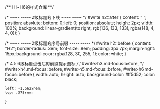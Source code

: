 /**
 H1~H6的样式仓库
 **/

/* ----- ----- 2级标题的下线 ----- ----- */
#write h2::after {
    content: " ";
    position: absolute;
    bottom: 0;
    left: 0;
    position: absolute;
    height: 2px;
    width: 100%;
    background: linear-gradient(to right, rgb(136, 133, 133), rgba(148, 4, 4, 0));
}

/* ----- ----- 2级标题的序号前缀 ----- ----- */
#write h2::before {
    content: "H2";
    border-radius: .3em;
    font-size: .8em;
    padding: 3px 7px;
    margin-right: 15px;
    background-color: rgba(128, 30, 255, 1);
    color: white;
}

/* 4 5 6级标题点击后的前缀提示图标 */
/* #write>h3.md-focus:before, */
#write>h4.md-focus::before,
#write>h5.md-focus::before,
#write>h6.md-focus::before {
    width: auto;
    height: auto;
    background-color: #ff5d52;
    color: black;

    left: -1.5625rem;
    top: .375rem;
}